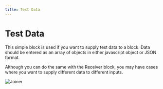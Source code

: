 ```yaml
---
title: Test Data
---
```


# Test Data

This simple block is used if you want to supply test data to a block. Data should be entered as an array of 
objects in either javascript object or JSON format.

Although you can do the same with the Receiver block, 
you may have cases where you want to supply different data to different inputs.

![Joiner](joiner-flow-example.png#width=1200)

